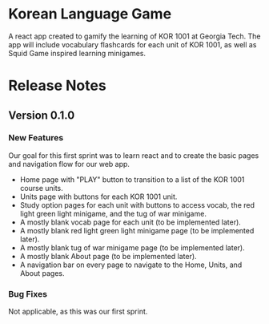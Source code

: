 # Korean Language Game
A react app created to gamify the learning of KOR 1001 at Georgia Tech. The app will include vocabulary flashcards for each unit of KOR 1001, as well as Squid Game inspired learning minigames.

# Release Notes

## Version 0.1.0

### New Features
Our goal for this first sprint was to learn react and to create the basic pages and navigation flow for our web app.
* Home page with "PLAY" button to transition to a list of the KOR 1001 course units.
* Units page with buttons for each KOR 1001 unit.
* Study option pages for each unit with buttons to access vocab, the red light green light minigame, and the tug of war minigame.
* A mostly blank vocab page for each unit (to be implemented later).
* A mostly blank red light green light minigame page (to be implemented later).
* A mostly blank tug of war minigame page (to be implemented later).
* A mostly blank About page (to be implemented later).
* A navigation bar on every page to navigate to the Home, Units, and About pages.

### Bug Fixes
Not applicable, as this was our first sprint.